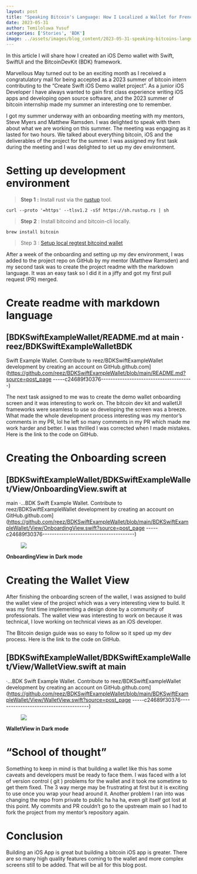 ```yaml
---
layout: post
title: "Speaking Bitcoin's Language: How I Localized a Wallet for French Speakers Worldwide"
date: 2023-05-31
author: Temiloluwa Yusuf
categories: ['Stories', 'BDK']
image: ../assets/images/blog_content/2023-05-31-speaking-bitcoins-language-how-i-localized-a-wallet-for-french-speakers-worldwide_daa1817d.jpg
---
```


In this article I will share how I created an iOS Demo wallet with Swift,
SwiftUI and the BitcoinDevKit (BDK) framework.

Marvellous May turned out to be an exciting month as I received a
congratulatory mail for being accepted as a 2023 summer of bitcoin intern
contributing to the “Create Swift iOS Demo wallet project”. As a junior iOS
Developer I have always wanted to gain first class experience writing iOS apps
and developing open source software, and the 2023 summer of bitcoin internship
made my summer an interesting one to remember.

I got my summer underway with an onboarding meeting with my mentors, Steve
Myers and Matthew Ramsden. I was delighted to speak with them about what we
are working on this summer. The meeting was engaging as it lasted for two
hours. We talked about everything bitcoin, iOS and the deliverables of the
project for the summer. I was assigned my first task during the meeting and I
was delighted to set up my dev environment.

# Setting up development environment

> **Step 1** **:** Install rust via the [rustup](https://rustup.rs/) tool.
    
    
    curl --proto '=https' --tlsv1.2 -sSf https://sh.rustup.rs | sh

> **Step 2** : Install bitcoind and bitcoin-cli locally.
    
    
    brew install bitcoin

> Step 3 : [Setup local regtest bitcoind
> wallet](https://gist.github.com/notmandatory/a7cade3468e90c699037292123a1ca1a)

After a week of the onboarding and setting up my dev environment, I was added
to the project repo on GitHub by my mentor (Matthew Ramsden) and my second
task was to create the project readme with the markdown language. It was an
easy task so I did it in a jiffy and got my first pull request (PR) merged.

# Create readme with markdown language

## [BDKSwiftExampleWallet/README.md at main · reez/BDKSwiftExampleWalletBDK
Swift Example Wallet. Contribute to reez/BDKSwiftExampleWallet development by
creating an account on
GitHub.github.com](https://github.com/reez/BDKSwiftExampleWallet/blob/main/README.md?source=post_page
-----c24689f30376---------------------------------------)

The next task assigned to me was to create the demo wallet onboarding screen
and it was interesting to work on. The bitcoin dev kit and walletUI frameworks
were seamless to use so developing the screen was a breeze. What made the
whole development process interesting was my mentor’s comments in my PR, lol
he left so many comments in my PR which made me work harder and better. I was
thrilled I was corrected when I made mistakes. Here is the link to the code on
GitHub.

# Creating the Onboarding screen

## [BDKSwiftExampleWallet/BDKSwiftExampleWallet/View/OnboardingView.swift at
main ·…BDK Swift Example Wallet. Contribute to reez/BDKSwiftExampleWallet
development by creating an account on
GitHub.github.com](https://github.com/reez/BDKSwiftExampleWallet/blob/main/BDKSwiftExampleWallet/View/OnboardingView.swift?source=post_page
-----c24689f30376---------------------------------------)

<figure>
<img src="https://miro.medium.com/v2/resize:fit:1400/format:webp/1*Ncci2GkkFJ-cPqqy6WbmlA.jpeg"/>
</figure>

**OnboardingView in Dark mode**

# Creating the Wallet View

After finishing the onboarding screen of the wallet, I was assigned to build
the wallet view of the project which was a very interesting view to build. It
was my first time implementing a design done by a community of professionals.
The wallet view was interesting to work on because it was technical, I love
working on technical views as an iOS developer.

The Bitcoin design guide was so easy to follow so it sped up my dev process.
Here is the link to the code on GitHub.

## [BDKSwiftExampleWallet/BDKSwiftExampleWallet/View/WalletView.swift at main
·…BDK Swift Example Wallet. Contribute to reez/BDKSwiftExampleWallet
development by creating an account on
GitHub.github.com](https://github.com/reez/BDKSwiftExampleWallet/blob/main/BDKSwiftExampleWallet/View/WalletView.swift?source=post_page
-----c24689f30376---------------------------------------)

<figure>
<img src="https://miro.medium.com/v2/resize:fit:1400/format:webp/1*dmbNkD5D-u45r44go_cf0g.png"/>
</figure>

**WalletView in Dark mode**

# “School of thought”

Something to keep in mind is that building a wallet like this has some caveats
and developers must be ready to face them. I was faced with a lot of version
control ( git ) problems for the wallet and it took me sometime to get them
fixed. The 3 way merge may be frustrating at first but it is exciting to use
once you wrap your head around it. Another problem I ran into was changing the
repo from private to public ha ha ha, even git itself got lost at this point.
My commits and PR couldn’t go to the upstream main so I had to fork the
project from my mentor’s repository again.

# Conclusion

Building an iOS App is great but building a bitcoin iOS app is greater. There
are so many high quality features coming to the wallet and more complex
screens still to be added. That will be all for this blog post.

